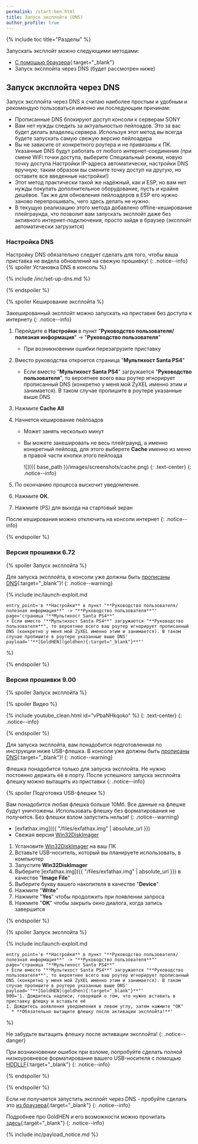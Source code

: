 ```yaml
---
permalink: /start-hen.html
title: Запуск эксплойта (DNS)
author_profile: true
---
```

{% include toc title="Разделы" %}

Запускать эксплойт можно следующими методами: 
* [С помощью браузера](start-hen-browser){:target="_blank"}
* Запуск эксплойта через DNS (будет рассмотрен ниже)

## Запуск эксплойта через DNS 	

Запуск эксплойта через DNS я считаю наиболее простым и удобным и рекомендую пользоваться именно им последующим причинам:
* Прописанные DNS блокируют доступ консоли к серверам SONY
* Вам нет нужды следить за актуальностью пейлоадов. Это за вас будет делать владелец сервера. Используя этот метод вы всегда будете запускать самую свежую версию пейлоадера
* Вы не зависите от конкретного роутера и не привязаны к ПК. Указанные DNS будут работать от любого интернет-соединения (при смене WiFi точки доступа, выберите Специальный режим, новую точку доступа Настройки IP-адреса автоматически, настройки DNS вручную; таким образом вы смените точку доступ на другую, но оставите все введенные настройки!)
* Этот метод практически такой же надёжный, как и ESP, но вам нет нужды покупать дополнительное оборудование, пусть и крайне дешёвое. Так же для обновления пейлоадеров в ESP его нужно заново перепрошивать, чего здесь делать не нужно. 
* В текущую реализацию этого метода добавлено offline-кеширование плейграунда, что позволит вам запускать эксплойт даже без активного интернет-подключения, просто зайдя в браузер (эксплойт автоматически загрузится)

### Настройка DNS

Настройку DNS обязательно следует сделать для того, чтобы ваша приставка не видела обновлений на свежую прошивку!
{: .notice--info}
{% spoiler Установка DNS в консоль %}

{% include /inc/set-up-dns.md %}

{% endspoiler %}

{% spoiler Кеширование эксплойта %}

Закешированный эксплойт можно запускать на приставке без доступа к интернету
{: .notice--info}

1. Перейдите в **Настройки** в пункт "**Руководство пользователя/полезная информация**" -> "**Руководство пользователя**"
	+ При возникновении ошибки перезагрузите приставку
1. Вместо руководства откроется страница "**Мультихост Santa PS4**" 
    + Если вместо "**Мультихост Santa PS4**" загружается "**Руководство пользователя**", то вероятнее всего ваш роутер игнорирует прописанный DNS (конкретно у меня мой ZyXEL именно этим и занимается). В таком случае пропишите в роутере указанные выше DNS
1. Нажмите **Cache All**
1. Начнется кеширование пейлоадов
	* Может занять несколько минут
	* Вы можете закешировать не весь плейграунд, а именно конкретный пейлоад, для этого выберете **Cache** именно из меню в правой части кнопки этого пейлоада 
	
		![]({{ base_path }}/images/screenshots/cache.png) 
		{: .text-center}
		{: .notice--info}

1. По окончанию процесса выскочит уведомление.
1. Нажмите **ОК**.
1. Нажмите (PS) для выхода на стартовый экран

После кеширования можно отключить на консоли интернет 
{: .notice--info}

{% endspoiler %}


### Версия прошивки 6.72

{% spoiler Запуск эксплойта %}

Для запуска эксплойта, в консоли уже должны быть [прописаны DNS](#настройка-dns){:target="_blank"}!
{: .notice--warning}

{% include inc/launch-exploit.md 

	entry_point='в **Настройки** в пункт "**Руководство пользователя/полезная информация**" -> "**Руководство пользователя**"'
	page='страница "**Мультихост Santa PS4**"
    + Если вместо "**Мультихост Santa PS4**" загружается "**Руководство пользователя**", то вероятнее всего ваш роутер игнорирует прописанный DNS (конкретно у меня мой ZyXEL именно этим и занимается). В таком случае пропишите в роутере указанные выше DNS'
	payload='"**[GoldHEN](goldhen){:target="_blank"}**"'

%}

{% endspoiler %}

### Версия прошивки 9.00

{% spoiler Запуск эксплойта %}

{% spoiler Видео %}

{% include youtube_clean.html id="vPbaNHkqoko" %}
{: .text-center}
{: .notice--info}

{% endspoiler %}

Для запуска эксплойта, вам понадобится подготовленная по инструкции ниже USB-флешка. В консоли уже должны быть [прописаны DNS](#настройка-dns){:target="_blank"}!
{: .notice--warning}

Флешка понадобится только для запуска эксплойта. Не нужно постоянно держать её в порту. После успешного запуска эксплойта флешку можно вытащить из приставки
{: .notice--info}

{% spoiler Подготовка USB-флешки  %}

Вам понадобится любая флешка больше 10Мб. Все данные на флешке будут уничтожены. Использовать флешку без форматирования не получится. Без флешки взлом запустить нельзя! 
{: .notice--warning}

* [exfathax.img]({{ "/files/exfathax.img" | absolute_url }})
* Свежая версия [Win32DiskImager](https://sourceforge.net/projects/win32diskimager/)

1. Установите [Win32DiskImager](https://sourceforge.net/projects/win32diskimager/) на ваш ПК
1. Вставьте USB-носитель, который вы планируете использовать, в компьютер
1. Запустите **Win32DiskImager**
1. Выберите [exfathax.img]({{ "/files/exfathax.img" | absolute_url }}) в качестве "**Image File**"
1. Выберите букву вашего накопителя в качестве "**Device**"
1. Нажмите "**Write**"
1. Нажмите "**Yes**" чтобы продолжить при появлении запроса
1. Нажмите "**OK**" чтобы закрыть окно диалога, когда запись завершится

{% endspoiler %} 

{% spoiler Запуск эксплойта %}


{% include inc/launch-exploit.md 

	entry_point='в **Настройки** в пункт "**Руководство пользователя/полезная информация**" -> "**Руководство пользователя**"'
	page='страница "**Мультихост Santa PS4**"
    + Если вместо "**Мультихост Santa PS4**" загружается "**Руководство пользователя**", то вероятнее всего ваш роутер игнорирует прописанный DNS (конкретно у меня мой ZyXEL именно этим и занимается). В таком случае пропишите в роутере указанные выше DNS'
	payload='"**[GoldHEN](goldhen){:target="_blank"}**"'
	900='1. Дождитесь надписи, говорящей о том, что нужно вставить в приставку флешку и вставьте её
	1. Дождитесь аоявления уведомления в левом углу, затем нажмите "OK"
	  * **Обязательно вытащите флешку после активации эксплойта!**'

%}

Не забудьте вытащить флешку после активации эксплойта! 
{: .notice--danger}

При возникновении ошибок при взломе, попробуйте сделать полной низкоуровневое форматирование вашего USB-носителя с помощью [HDDLLF](https://hddguru.com/software/HDD-LLF-Low-Level-Format-Tool/HDDLLF.4.40.exe){:target="_blank"}
{: .notice--info}

{% endspoiler %}

{% endspoiler %}

Если не получается запустить эксплойт через DNS - пробуйте сделать это [из браузера](start-hen-browser){:target="_blank"}
{: .notice--info}

Подробнее про GoldHEN и его возможности можно прочитать [здесь](goldhen){:target="_blank"}
{: .notice--info}

{% include inc/payload_notice.md %}